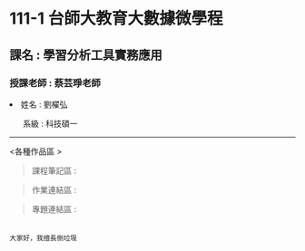 # 111-1 台師大教育大數據微學程
<h2>課名 : 學習分析工具實務應用</h2>

<h3>授課老師 : 蔡芸琤老師</h3>

<body>
<p><li> 姓名 : 劉櫂弘</li> </p>
<p><ul>系級 : 科技碩一 </ul></p>
</body>

-------
<table>
 
 &lt;各種作品區 >
  
> 課程筆記區 :

> 作業連結區 :

> 專題連結區 :
  
</table>

```
大家好，我擅長倒垃圾
```
